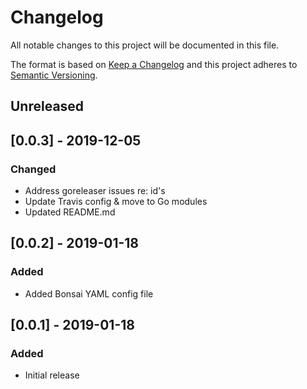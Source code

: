 # Changelog
All notable changes to this project will be documented in this file.

The format is based on [Keep a Changelog](http://keepachangelog.com/en/1.0.0/)
and this project adheres to [Semantic
Versioning](http://semver.org/spec/v2.0.0.html).

## Unreleased

## [0.0.3] - 2019-12-05

### Changed 

- Address goreleaser issues re: id's
- Update Travis config & move to Go modules
- Updated README.md 

## [0.0.2] - 2019-01-18

### Added
- Added Bonsai YAML config file

## [0.0.1] - 2019-01-18

### Added
- Initial release
